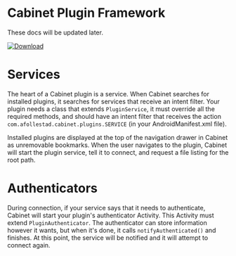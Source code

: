 # Cabinet Plugin Framework

These docs will be updated later.

[ ![Download](https://api.bintray.com/packages/drummer-aidan/maven/cabinet-plugin-framework/images/download.svg) ](https://bintray.com/drummer-aidan/maven/cabinet-plugin-framework/_latestVersion)

# Services

The heart of a Cabinet plugin is a service. When Cabinet searches for installed plugins, it searches
for services that receive an intent filter. Your plugin needs a class that extends `PluginService`,
it must override all the required methods, and should have an intent filter that receives the action
`com.afollestad.cabinet.plugins.SERVICE` (in your AndroidManifest.xml file).

Installed plugins are displayed at the top of the navigation drawer in Cabinet as unremovable bookmarks. 
When the user navigates to the plugin, Cabinet will start the plugin service, tell it to connect, and 
request a file listing for the root path.

# Authenticators

During connection, if your service says that it needs to authenticate, Cabinet will start your plugin's
authenticator Activity. This Activity must extend `PluginAuthenticator`. The authenticator can store
information however it wants, but when it's done, it calls `notifyAuthenticated()` and finishes. At this point,
the service will be notified and it will attempt to connect again.
